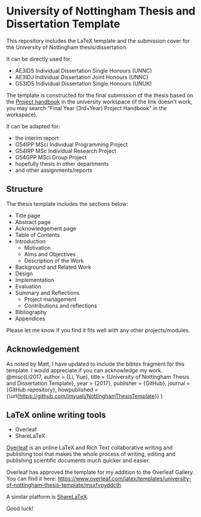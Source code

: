 # University of Nottingham Thesis and Dissertation Template

This repository includes the LaTeX template and the submission cover for the University of Nottingham thesis/dissertation.

It can be directly used for:

- AE3IDS Individual Dissertation Single Honours (UNNC)
- AE3IDJ Individual Dissertation Joint Honours (UNNC)
- G53IDS Individual Dissertation Single Honours (UNUK)

The template is constructed for the final submission of the thesis based on the [Project handbook](http://workspace.nottingham.ac.uk/pages/viewpage.action?pageId=130353499) in the university workspace (if the link doesn't work, you may search "Final Year (3rd+Year) Project Handbook" in the workspace). 

It can be adapted for:

- the interim report  
- G54IPP MSci Individual Programming Project
- G54IRP MSc Individual Research Project 
- G54GPP MSci Group Project
- hopefully thesis in other departments
- and other assignments/reports


## Structure

The thesis template includes the sections below:

- Title page
- Abstract page
- Acknowledgement page
- Table of Contents
- Introduction
	- Motivation
	- Aims and Objectives
	- Description of the Work
- Background and Related Work 
- Design
- Implementation
- Evaluation
- Summary and Reflections
	- Project management
	- Contributions and reflections
- Bibliography
- Appendices

Please let me know if you find it fits well with any other projects/modules.

## Acknowledgement

As noted by Matt, I have updated to include the bibtex fragment for this template. I would appreciate if you can acknowledge my work.
@misc{Li2017,
  author = {Li, Yue},
  title = {University of Nottingham Thesis and Dissertation Template},
  year = {2017},
  publisher = {GitHub},
  journal = {GitHub repository},
  howpublished = {\url{https://github.com/imyueli/NottinghamThesisTemplate}}
}

## LaTeX online writing tools

- Overleaf
- ShareLaTeX

[Overleaf](https://www.overleaf.com) is an online LaTeX and Rich Text collaborative writing and publishing tool that makes the whole process of writing, editing and publishing scientific documents much quicker and easier.

Overleaf has approved the template for my addition to the Overleaf Gallery. You can find it here:
https://www.overleaf.com/latex/templates/university-of-nottingham-thesis-template/msxfvpyddcth

A similar platform is [ShareLaTeX](https://www.sharelatex.com).


Good luck!
